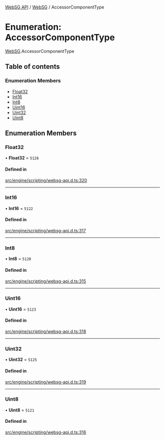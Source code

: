 [WebSG API](../README.md) / [WebSG](../modules/WebSG.md) / AccessorComponentType

# Enumeration: AccessorComponentType

[WebSG](../modules/WebSG.md).AccessorComponentType

## Table of contents

### Enumeration Members

- [Float32](WebSG.AccessorComponentType.md#float32)
- [Int16](WebSG.AccessorComponentType.md#int16)
- [Int8](WebSG.AccessorComponentType.md#int8)
- [Uint16](WebSG.AccessorComponentType.md#uint16)
- [Uint32](WebSG.AccessorComponentType.md#uint32)
- [Uint8](WebSG.AccessorComponentType.md#uint8)

## Enumeration Members

### Float32

• **Float32** = ``5126``

#### Defined in

[src/engine/scripting/websg-api.d.ts:320](https://github.com/thirdroom/thirdroom/blob/972fa72b/src/engine/scripting/websg-api.d.ts#L320)

___

### Int16

• **Int16** = ``5122``

#### Defined in

[src/engine/scripting/websg-api.d.ts:317](https://github.com/thirdroom/thirdroom/blob/972fa72b/src/engine/scripting/websg-api.d.ts#L317)

___

### Int8

• **Int8** = ``5120``

#### Defined in

[src/engine/scripting/websg-api.d.ts:315](https://github.com/thirdroom/thirdroom/blob/972fa72b/src/engine/scripting/websg-api.d.ts#L315)

___

### Uint16

• **Uint16** = ``5123``

#### Defined in

[src/engine/scripting/websg-api.d.ts:318](https://github.com/thirdroom/thirdroom/blob/972fa72b/src/engine/scripting/websg-api.d.ts#L318)

___

### Uint32

• **Uint32** = ``5125``

#### Defined in

[src/engine/scripting/websg-api.d.ts:319](https://github.com/thirdroom/thirdroom/blob/972fa72b/src/engine/scripting/websg-api.d.ts#L319)

___

### Uint8

• **Uint8** = ``5121``

#### Defined in

[src/engine/scripting/websg-api.d.ts:316](https://github.com/thirdroom/thirdroom/blob/972fa72b/src/engine/scripting/websg-api.d.ts#L316)
